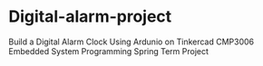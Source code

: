 # Digital-alarm-project
Build a Digital Alarm Clock Using Ardunio on Tinkercad CMP3006 Embedded System Programming Spring Term Project

